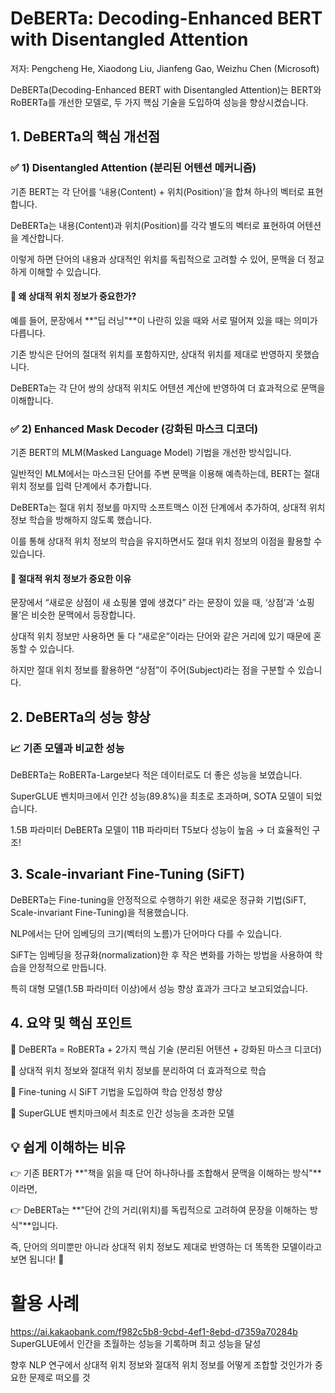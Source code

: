 # DeBERTa: Decoding-Enhanced BERT with Disentangled Attention

저자: Pengcheng He, Xiaodong Liu, Jianfeng Gao, Weizhu Chen (Microsoft)

DeBERTa(Decoding-Enhanced BERT with Disentangled Attention)는 BERT와 RoBERTa를 개선한 모델로, 두 가지 핵심 기술을 도입하여 성능을 향상시켰습니다.

## 1. DeBERTa의 핵심 개선점
### ✅ 1) Disentangled Attention (분리된 어텐션 메커니즘)
기존 BERT는 각 단어를 ‘내용(Content) + 위치(Position)’을 합쳐 하나의 벡터로 표현합니다.

DeBERTa는 내용(Content)과 위치(Position)를 각각 별도의 벡터로 표현하여 어텐션을 계산합니다.

이렇게 하면 단어의 내용과 상대적인 위치를 독립적으로 고려할 수 있어, 문맥을 더 정교하게 이해할 수 있습니다.

#### 📌 왜 상대적 위치 정보가 중요한가?
예를 들어, 문장에서 **"딥 러닝"**이 나란히 있을 때와 서로 떨어져 있을 때는 의미가 다릅니다.

기존 방식은 단어의 절대적 위치를 포함하지만, 상대적 위치를 제대로 반영하지 못했습니다.

DeBERTa는 각 단어 쌍의 상대적 위치도 어텐션 계산에 반영하여 더 효과적으로 문맥을 이해합니다.

### ✅ 2) Enhanced Mask Decoder (강화된 마스크 디코더)
기존 BERT의 MLM(Masked Language Model) 기법을 개선한 방식입니다.

일반적인 MLM에서는 마스크된 단어를 주변 문맥을 이용해 예측하는데, BERT는 절대 위치 정보를 입력 단계에서 추가합니다.

DeBERTa는 절대 위치 정보를 마지막 소프트맥스 이전 단계에서 추가하여, 상대적 위치 정보 학습을 방해하지 않도록 했습니다.

이를 통해 상대적 위치 정보의 학습을 유지하면서도 절대 위치 정보의 이점을 활용할 수 있습니다.

#### 📌 절대적 위치 정보가 중요한 이유
문장에서 “새로운 상점이 새 쇼핑몰 옆에 생겼다” 라는 문장이 있을 때, ‘상점’과 ‘쇼핑몰’은 비슷한 문맥에서 등장합니다.

상대적 위치 정보만 사용하면 둘 다 “새로운”이라는 단어와 같은 거리에 있기 때문에 혼동할 수 있습니다.

하지만 절대 위치 정보를 활용하면 “상점”이 주어(Subject)라는 점을 구분할 수 있습니다.

## 2. DeBERTa의 성능 향상

### 📈 기존 모델과 비교한 성능

DeBERTa는 RoBERTa-Large보다 적은 데이터로도 더 좋은 성능을 보였습니다.

SuperGLUE 벤치마크에서 인간 성능(89.8%)을 최초로 초과하며, SOTA 모델이 되었습니다.

1.5B 파라미터 DeBERTa 모델이 11B 파라미터 T5보다 성능이 높음 → 더 효율적인 구조!

## 3. Scale-invariant Fine-Tuning (SiFT)

DeBERTa는 Fine-tuning을 안정적으로 수행하기 위한 새로운 정규화 기법(SiFT, Scale-invariant Fine-Tuning)을 적용했습니다.

NLP에서는 단어 임베딩의 크기(벡터의 노름)가 단어마다 다를 수 있습니다.

SiFT는 임베딩을 정규화(normalization)한 후 작은 변화를 가하는 방법을 사용하여 학습을 안정적으로 만듭니다.

특히 대형 모델(1.5B 파라미터 이상)에서 성능 향상 효과가 크다고 보고되었습니다.

## 4. 요약 및 핵심 포인트
🔹 DeBERTa = RoBERTa + 2가지 핵심 기술 (분리된 어텐션 + 강화된 마스크 디코더)

🔹 상대적 위치 정보와 절대적 위치 정보를 분리하여 더 효과적으로 학습

🔹 Fine-tuning 시 SiFT 기법을 도입하여 학습 안정성 향상

🔹 SuperGLUE 벤치마크에서 최초로 인간 성능을 초과한 모델


## 💡 쉽게 이해하는 비유
👉 기존 BERT가 **"책을 읽을 때 단어 하나하나를 조합해서 문맥을 이해하는 방식"**이라면,

👉 DeBERTa는 **"단어 간의 거리(위치)를 독립적으로 고려하여 문장을 이해하는 방식"**입니다.

즉, 단어의 의미뿐만 아니라 상대적 위치 정보도 제대로 반영하는 더 똑똑한 모델이라고 보면 됩니다! 🚀

# 활용 사례
https://ai.kakaobank.com/f982c5b8-9cbd-4ef1-8ebd-d7359a70284b
SuperGLUE에서 인간을 초월하는 성능을 기록하며 최고 성능을 달성

향후 NLP 연구에서 상대적 위치 정보와 절대적 위치 정보를 어떻게 조합할 것인가가 중요한 문제로 떠오를 것

